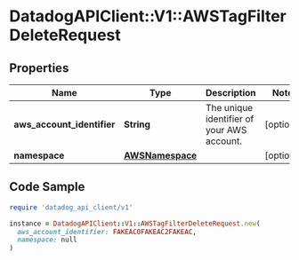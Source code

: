 # DatadogAPIClient::V1::AWSTagFilterDeleteRequest

## Properties

| Name | Type | Description | Notes |
| ---- | ---- | ----------- | ----- |
| **aws_account_identifier** | **String** | The unique identifier of your AWS account. | [optional] |
| **namespace** | [**AWSNamespace**](AWSNamespace.md) |  | [optional] |

## Code Sample

```ruby
require 'datadog_api_client/v1'

instance = DatadogAPIClient::V1::AWSTagFilterDeleteRequest.new(
  aws_account_identifier: FAKEAC0FAKEAC2FAKEAC,
  namespace: null
)
```

